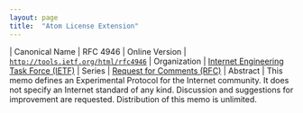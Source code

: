 ```yaml
---
layout: page
title:  "Atom License Extension"
---
```


| Canonical Name | RFC 4946
| Online Version | [`http://tools.ietf.org/html/rfc4946`](http://tools.ietf.org/html/rfc4946)
| Organization | [Internet Engineering Task Force (IETF)](..)
| Series | [Request for Comments (RFC)](.)
| Abstract | This memo defines an Experimental Protocol for the Internet community. It does not specify an Internet standard of any kind. Discussion and suggestions for improvement are requested. Distribution of this memo is unlimited.